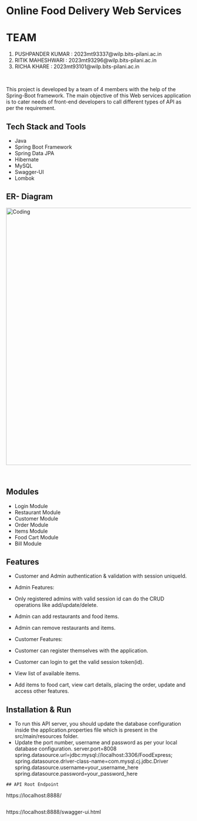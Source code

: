 # Online Food Delivery Web Services
<p>
        <h1>TEAM</h1>
        <ol>
        <li>
        PUSHPANDER KUMAR : 2023mt93337@wilp.bits-pilani.ac.in     
        </li>
          <li>
        RITIK MAHESHWARI : 2023mt93296@wilp.bits-pilani.ac.in   
        </li>
         <li>
        RICHA KHARE : 2023mt93101@wilp.bits-pilani.ac.in    
        </li>
        </ol>
</p>
    <br>

This project is developed by a team of 4 members with the help of the Spring-Boot framework. The main objective of this Web services application is to cater needs of front-end developers to call different types of API as per the requirement.


## Tech Stack and Tools
- Java
- Spring Boot Framework
- Spring Data JPA
- Hibernate
- MySQL
- Swagger-UI
- Lombok

## ER- Diagram
<p>
        <img
        align="center"
        src="https://github.com/parimalbiswas/tropical-jellyfish-2222/blob/main/ER%20-DIA.jpg?raw=true"
        alt="Coding"
        width="700"
        style="display: block"/>
    </p>
    <br>


## Modules
- Login Module
- Restaurant Module
- Customer Module
- Order Module
- Items Module
- Food Cart Module
- Bill Module

## Features
- Customer and Admin authentication & validation with session uniqueId.
- Admin Features:
 - Only registered admins with valid session id can do the CRUD operations like add/update/delete.
 - Admin can add restaurants and food items.
 - Admin can remove restaurants and items.
 
- Customer Features:
 - Customer can register themselves with the application.
 - Customer can login to get the valid session token(id).
 - View list of available items.
 - Add items to food cart, view cart details, placing the order, update and access other features.
  
## Installation & Run
- To run this API server, you should update the database configuration inside the application.properties file which is present in the src/main/resources folder.
- Update the port number, username and password as per your local database configuration.
server.port=8008
spring.datasource.url=jdbc:mysql://localhost:3306/FoodExpress;
spring.datasource.driver-class-name=com.mysql.cj.jdbc.Driver
spring.datasource.username=your_username_here
spring.datasource.password=your_password_here
```
## API Root Endpoint
```
https://localhost:8888/
```
```
https://localhost:8888/swagger-ui.html
```
